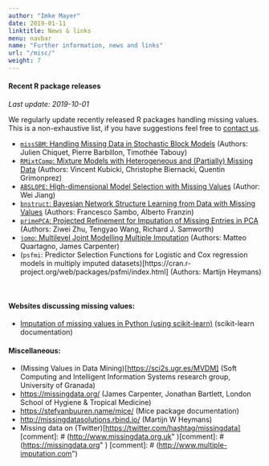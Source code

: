 ```yaml
---
author: "Imke Mayer"
date: 2019-01-11
linktitle: News & links
menu: navbar
name: "Further information, news and links"
url: "/misc/"
weight: 7
---
```


#### Recent R package releases
<i>Last update: 2019-10-01</i>

We regularly update recently released R packages handling missing values. This is a non-exhaustive list, if you have suggestions feel free to <a href="/contact/">contact us</a>.

<ul class="list-group" id="packages-list">
<li class="list-group-item"><a href="https://cran.r-project.org/web/packages/missSBM/index.html" target="_blank"><code>missSBM</code>: Handling Missing Data in Stochastic Block Models</a> (Authors: Julien Chiquet, Pierre Barbillon, Timothée Tabouy)</li>
<li class="list-group-item"><a href="https://cran.r-project.org/web/packages/RMixtComp/index.html" target="_blank"><code>RMixtComp</code>: Mixture Models with Heterogeneous and (Partially) Missing Data</a> (Authors: Vincent Kubicki, Christophe Biernacki, Quentin Grimonprez)</li>
<li class="list-group-item"><a href="https://github.com/wjiang94/ABSLOPE" target="_blank"><code>ABSLOPE</code>: High-dimensional Model Selection with Missing Values</a> (Author: Wei Jiang)</li>
<li class="list-group-item"><a href="https://cran.r-project.org/web/packages/bnstruct/index.html" target="_blank"><code>bnstruct</code>: Bayesian Network Structure Learning from Data with Missing Values</a> (Authors: Francesco Sambo, Alberto Franzin)</li>
<li class="list-group-item"><a href="https://cran.r-project.org/web/packages/primePCA/index.html" target="_blank"><code>primePCA</code>: Projected Refinement for Imputation of Missing Entries in PCA</a> (Authors: Ziwei Zhu, Tengyao Wang, Richard J. Samworth)</li>
<li class="list-group-item"><a href="https://cran.r-project.org/web/packages/jomo/index.html" target="_blank"><code>jomo</code>: Multilevel Joint Modelling Multiple Imputation</a> (Authors: Matteo Quartagno, James Carpenter)</li>
<li class="list-group-item"> (<code>psfmi</code>: Predictor Selection Functions for Logistic and Cox regression models in multiply imputed datasets)[https://cran.r-project.org/web/packages/psfmi/index.html] (Authors: Martijn Heymans)</li>
</ul>

</br>

#### Websites discussing missing values:

<ul class="list-group" id="websites-list">
<li class="list-group-item"> <a href="https://scikit-learn.org/0.21/modules/impute.html" target="_blank">Imputation of missing values in Python (using scikit-learn)</a> (scikit-learn documentation)</li>
</ul>


#### Miscellaneous:

- (Missing Values in Data Mining)[https://sci2s.ugr.es/MVDM] (Soft Computing and Intelligent Information Systems research group, University of Granada)
- https://missingdata.org/ (James Carpenter, Jonathan Bartlett, London School of Hygiene & Tropical Medicine)
- https://stefvanbuuren.name/mice/ (Mice package documentation)
- http://missingdatasolutions.rbind.io/ (Martijn W Heymans)
- Missing data on (Twitter)[https://twitter.com/hashtag/missingdata]
[comment]: # (http://www.missingdata.org.uk" )[comment]: # (https://missingdata.org" )
[comment]: # (http://www.multiple-imputation.com")



<style>
#up-events-list
{
	padding: 0px;
}
#past-events-list
{
	padding: 0px;
}
#misc-list
{
	padding: 0px;
}
</style>

</br>

